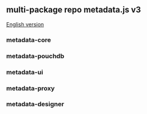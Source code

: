 ## multi-package repo metadata.js v3

[English version](README.en.md)

### metadata-core

### metadata-pouchdb

### metadata-ui

### metadata-proxy

### metadata-designer
